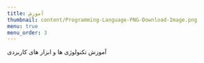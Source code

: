 ```yaml
---
title: آموزش
thumbnail: content/Programming-Language-PNG-Download-Image.png
menu: true
menu_order: 3
---
```


آموزش تکنولوژی ها و ابزار های کاربردی
